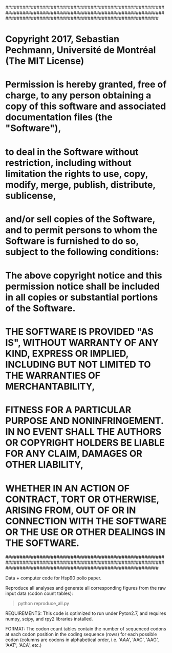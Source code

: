 ######################################################################################################################################################################
#       Copyright 2017, Sebastian Pechmann, Université de Montréal (The MIT License)
#
#       Permission is hereby granted, free of charge, to any person obtaining a copy of this software and associated documentation files (the "Software"),
#       to deal in the Software without restriction, including without limitation the rights to use, copy, modify, merge, publish, distribute, sublicense,
#       and/or sell copies of the Software, and to permit persons to whom the Software is furnished to do so, subject to the following conditions:
#
#       The above copyright notice and this permission notice shall be included in all copies or substantial portions of the Software.
#
#       THE SOFTWARE IS PROVIDED "AS IS", WITHOUT WARRANTY OF ANY KIND, EXPRESS OR IMPLIED, INCLUDING BUT NOT LIMITED TO THE WARRANTIES OF MERCHANTABILITY,
#       FITNESS FOR A PARTICULAR PURPOSE AND NONINFRINGEMENT. IN NO EVENT SHALL THE AUTHORS OR COPYRIGHT HOLDERS BE LIABLE FOR ANY CLAIM, DAMAGES OR OTHER LIABILITY,
#       WHETHER IN AN ACTION OF CONTRACT, TORT OR OTHERWISE, ARISING FROM, OUT OF OR IN CONNECTION WITH THE SOFTWARE OR THE USE OR OTHER DEALINGS IN THE SOFTWARE.
######################################################################################################################################################################

Data + computer code for Hsp90 polio paper. 

Reproduce all analyses and generate all corresponding figures from the raw input data (codon count tables):

> python reproduce_all.py 


REQUIREMENTS: 	This code is optimized to run under Pyton2.7, and requires numpy, scipy, and rpy2 libraries installed. 

FORMAT: 	The codon count tables contain the number of sequenced codons at each codon position in the coding sequence (rows)
		for each possible codon (columns are codons in alphabetical order, i.e. 'AAA', 'AAC', 'AAG', 'AAT', 'ACA', etc.)
